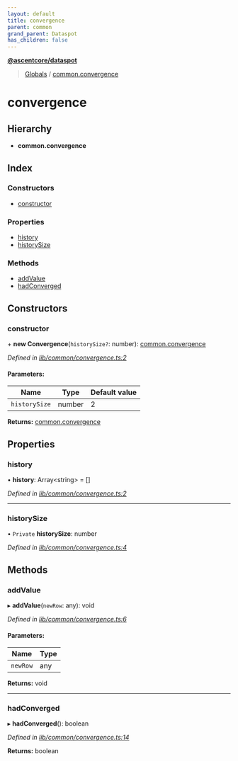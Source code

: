 ```yaml
---
layout: default
title: convergence
parent: common
grand_parent: Dataspot
has_children: false
---
```


**[@ascentcore/dataspot](../README.md)**

> [Globals](../globals.md) / [common.convergence](common_convergence)

# convergence

## Hierarchy

* **common.convergence**

## Index

### Constructors

* [constructor](common_convergence#constructor)

### Properties

* [history](common_convergence#history)
* [historySize](common_convergence#historysize)

### Methods

* [addValue](common_convergence#addvalue)
* [hadConverged](common_convergence#hadconverged)

## Constructors

### constructor

\+ **new Convergence**(`historySize?`: number): [common.convergence](common_convergence)

*Defined in [lib/common/convergence.ts:2](https://github.com/ascentcore/dataspot/blob/7114653/lib/common/convergence.ts#L2)*

#### Parameters:

Name | Type | Default value |
------ | ------ | ------ |
`historySize` | number | 2 |

**Returns:** [common.convergence](common_convergence)

## Properties

### history

•  **history**: Array\<string> = []

*Defined in [lib/common/convergence.ts:2](https://github.com/ascentcore/dataspot/blob/7114653/lib/common/convergence.ts#L2)*

___

### historySize

• `Private` **historySize**: number

*Defined in [lib/common/convergence.ts:4](https://github.com/ascentcore/dataspot/blob/7114653/lib/common/convergence.ts#L4)*

## Methods

### addValue

▸ **addValue**(`newRow`: any): void

*Defined in [lib/common/convergence.ts:6](https://github.com/ascentcore/dataspot/blob/7114653/lib/common/convergence.ts#L6)*

#### Parameters:

Name | Type |
------ | ------ |
`newRow` | any |

**Returns:** void

___

### hadConverged

▸ **hadConverged**(): boolean

*Defined in [lib/common/convergence.ts:14](https://github.com/ascentcore/dataspot/blob/7114653/lib/common/convergence.ts#L14)*

**Returns:** boolean
